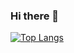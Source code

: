### Hi there 👋

<!--
**bilkefpv/bilkefpv** is a ✨ _special_ ✨ repository because its `README.md` (this file) appears on your GitHub profile.

Here are some ideas to get you started:

- 🔭 I’m currently working on ...
- 🌱 I’m currently learning ...
- 👯 I’m looking to collaborate on ...
- 🤔 I’m looking for help with ...
- 💬 Ask me about ...
- 📫 How to reach me: ...
- 😄 Pronouns: ...
- ⚡ Fun fact: ...
-->
[![Top Langs](https://github-readme-stats-2-jk6xc9v2c-bilkefpv.vercel.app/api/top-langs/?username=bilkefpv&exclude_repo=github-readme-stats)](https://github.com/anuraghazra/github-readme-stats)
